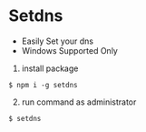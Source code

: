 # Setdns
- Easily Set your dns
- Windows Supported Only

1. install package 
```
$ npm i -g setdns
```
2. run command as administrator
```
$ setdns
```